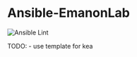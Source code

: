 # Ansible-EmanonLab
![Ansible Lint](https://github.com/EmanonUser/Ansible-EmanonLab/actions/workflows/ansible-lint.yml/badge.svg)

TODO: 
    - use template for kea
